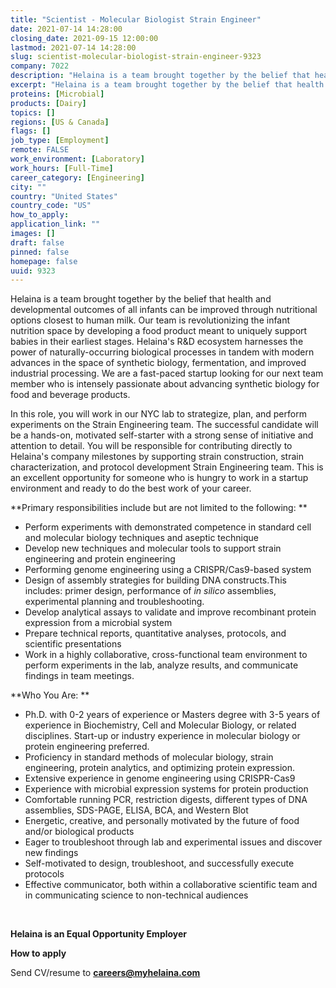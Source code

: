```yaml
---
title: "Scientist - Molecular Biologist Strain Engineer"
date: 2021-07-14 14:28:00
closing_date: 2021-09-15 12:00:00
lastmod: 2021-07-14 14:28:00
slug: scientist-molecular-biologist-strain-engineer-9323
company: 7022
description: "Helaina is a team brought together by the belief that health and developmental outcomes of all infants can be improved through nutritional options closest to human milk. Our team is revolutionizing the infant nutrition space by developing a food product meant to uniquely support babies in their earliest stages. Helaina’s R&D ecosystem harnesses the power of naturally-occurring biological processes in tandem with modern advances in the space of synthetic biology, fermentation, and improved industrial processing."
excerpt: "Helaina is a team brought together by the belief that health and developmental outcomes of all infants can be improved through nutritional options closest to human milk. Our team is revolutionizing the infant nutrition space by developing a food product meant to uniquely support babies in their earliest stages. Helaina’s R&D ecosystem harnesses the power of naturally-occurring biological processes in tandem with modern advances in the space of synthetic biology, fermentation, and improved industrial processing."
proteins: [Microbial]
products: [Dairy]
topics: []
regions: [US & Canada]
flags: []
job_type: [Employment]
remote: FALSE
work_environment: [Laboratory]
work_hours: [Full-Time]
career_category: [Engineering]
city: ""
country: "United States"
country_code: "US"
how_to_apply: 
application_link: ""
images: []
draft: false
pinned: false
homepage: false
uuid: 9323
---
```

Helaina is a team brought together by the belief that health and
developmental outcomes of all infants can be improved through
nutritional options closest to human milk. Our team is revolutionizing
the infant nutrition space by developing a food product meant to
uniquely support babies in their earliest stages. Helaina's R&D
ecosystem harnesses the power of naturally-occurring biological
processes in tandem with modern advances in the space of synthetic
biology, fermentation, and improved industrial processing. We are a
fast-paced startup looking for our next team member who is intensely
passionate about advancing synthetic biology for food and beverage
products. 

In this role, you will work in our NYC lab to strategize, plan, and
perform experiments on the Strain Engineering team. The successful
candidate will be a hands-on, motivated self-starter with a strong sense
of initiative and attention to detail. You will be responsible for
contributing directly to Helaina's company milestones by supporting
strain construction, strain characterization, and protocol development
Strain Engineering team. This is an excellent opportunity for someone
who is hungry to work in a startup environment and ready to do the best
work of your career. 

**Primary responsibilities include but are not limited to the
following: **

-   Perform experiments with demonstrated competence in standard cell
    and molecular biology techniques and aseptic technique 
-   Develop new techniques and molecular tools to support strain
    engineering and protein engineering 
-   Performing genome engineering using a CRISPR/Cas9-based system
-   Design of assembly strategies for building DNA constructs.This
    includes: primer design, performance of *in silico* assemblies,
    experimental planning and troubleshooting. 
-   Develop analytical assays to validate and improve recombinant
    protein expression from a microbial system 
-   Prepare technical reports, quantitative analyses, protocols, and
    scientific presentations 
-   Work in a highly collaborative, cross-functional team environment to
    perform experiments in the lab, analyze results, and communicate
    findings in team meetings. 

**Who You Are: **

-   Ph.D. with 0-2 years of experience or Masters degree with 3-5 years
    of experience in Biochemistry, Cell and Molecular Biology, or
    related disciplines. Start-up or industry experience in molecular
    biology or protein engineering preferred. 
-   Proficiency in standard methods of molecular biology, strain
    engineering, protein analytics, and optimizing protein expression. 
-   Extensive experience in genome engineering using CRISPR-Cas9
-   Experience with microbial expression systems for protein production 
-   Comfortable running PCR, restriction digests, different types of DNA
    assemblies, SDS-PAGE, ELISA, BCA, and Western Blot 
-   Energetic, creative, and personally motivated by the future of food
    and/or biological products 
-   Eager to troubleshoot through lab and experimental issues and
    discover new findings
-   Self-motivated to design, troubleshoot, and successfully execute
    protocols 
-   Effective communicator, both within a collaborative scientific team
    and in communicating science to non-technical audiences

 

**Helaina is an Equal Opportunity Employer**


**How to apply**


Send CV/resume to **<careers@myhelaina.com>**
